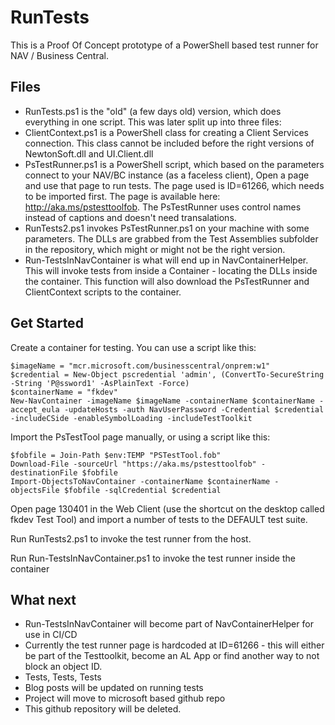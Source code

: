 # RunTests

This is a Proof Of Concept prototype of a PowerShell based test runner for NAV / Business Central.

## Files
- RunTests.ps1 is the "old" (a few days old) version, which does everything in one script. This was later split up into three files:
- ClientContext.ps1 is a PowerShell class for creating a Client Services connection. This class cannot be included before the right versions of NewtonSoft.dll and UI.Client.dll
- PsTestRunner.ps1 is a PowerShell script, which based on the parameters connect to your NAV/BC instance (as a faceless client), Open a page and use that page to run tests. The page used is ID=61266, which needs to be imported first. The page is available here: http://aka.ms/pstesttoolfob. The PsTestRunner uses control names instead of captions and doesn't need transalations.
- RunTests2.ps1 invokes PsTestRunner.ps1 on your machine with some parameters. The DLLs are grabbed from the Test Assemblies subfolder in the repository, which might or might not be the right version.
- Run-TestsInNavContainer is what will end up in NavContainerHelper. This will invoke tests from inside a Container - locating the DLLs inside the container. This function will also download the PsTestRunner and ClientContext scripts to the container. 

## Get Started
Create a container for testing. You can use a script like this:
```
$imageName = "mcr.microsoft.com/businesscentral/onprem:w1"
$credential = New-Object pscredential 'admin', (ConvertTo-SecureString -String 'P@ssword1' -AsPlainText -Force)
$containerName = "fkdev"
New-NavContainer -imageName $imageName -containerName $containerName -accept_eula -updateHosts -auth NavUserPassword -Credential $credential -includeCSide -enableSymbolLoading -includeTestToolkit
```
Import the PsTestTool page manually, or using a script like this:
```
$fobfile = Join-Path $env:TEMP "PSTestTool.fob"
Download-File -sourceUrl "https://aka.ms/pstesttoolfob" -destinationFile $fobfile
Import-ObjectsToNavContainer -containerName $containerName -objectsFile $fobfile -sqlCredential $credential
```
Open page 130401 in the Web Client (use the shortcut on the desktop called fkdev Test Tool) and import a number of tests to the DEFAULT test suite.

Run RunTests2.ps1 to invoke the test runner from the host.

Run Run-TestsInNavContainer.ps1 to invoke the test runner inside the container

## What next

- Run-TestsInNavContainer will become part of NavContainerHelper for use in CI/CD
- Currently the test runner page is hardcoded at ID=61266 - this will either be part of the Testtoolkit, become an AL App or find another way to not block an object ID.
- Tests, Tests, Tests
- Blog posts will be updated on running tests
- Project will move to microsoft based github repo
- This github repository will be deleted.